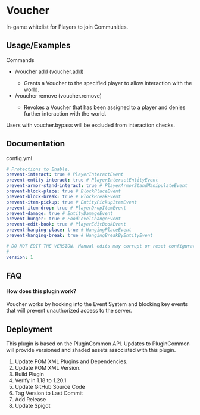 
# Voucher

In-game whitelist for Players to join Communities.


## Usage/Examples

Commands
- /voucher add <player> (voucher.add)
  - Grants a Voucher to the specified player to allow interaction with the world.
- /voucher remove <player> (voucher.remove)
  - Revokes a Voucher that has been assigned to a player and denies further interaction with the world.

Users with voucher.bypass will be excluded from interaction checks.

## Documentation

config.yml

```yml
# Protections to Enable.
prevent-interact: true # PlayerInteractEvent
prevent-entity-interact: true # PlayerInteractEntityEvent
prevent-armor-stand-interact: true # PlayerArmorStandManipulateEvent
prevent-block-place: true # BlockPlaceEvent
prevent-block-break: true # BlockBreakEvent
prevent-item-pickup: true # EntityPickupItemEvent
prevent-item-drop: true # PlayerDropItemEvent
prevent-damage: true # EntityDamageEvent
prevent-hunger: true # FoodLevelChangeEvent
prevent-edit-book: true # PlayerEditBookEvent
prevent-hanging-place: true # HangingPlaceEvent
prevent-hanging-break: true # HangingBreakByEntityEvent

# DO NOT EDIT THE VERSION. Manual edits may corrupt or reset configuration files.
#
version: 1
```

## FAQ

#### How does this plugin work?

Voucher works by hooking into the Event System and blocking key events that will prevent unauthorized access to the server.

## Deployment

This plugin is based on the PluginCommon API. Updates to PluginCommon will provide versioned and shaded assets associated with this plugin.

1. Update POM XML Plugins and Dependencies.
2. Update POM XML Version.
3. Build Plugin
4. Verify in 1.18 to 1.20.1
5. Update GitHub Source Code
6. Tag Version to Last Commit
7. Add Release
8. Update Spigot
